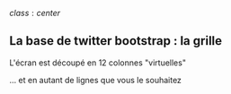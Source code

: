 $class: center$

## La base de twitter bootstrap : la grille

L'écran est découpé en 12 colonnes "virtuelles"

… et en autant de lignes que vous le souhaitez
